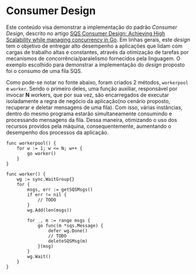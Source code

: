 # Consumer Design
Este conteúdo visa demonstrar a implementação do padrão _Consumer Design_, descrito no artigo [SQS Consumer Design: Achieving High Scalability while managing concurrency in Go](https://towardsdatascience.com/sqs-consumer-design-achieving-high-scalability-while-managing-concurrency-in-go-d5a8504ea754 "SQS Consumer Design: Achieving High Scalability while managing concurrency in Go"). Em linhas gerais, este _design_ tem o objetivo de entregar alto desempenho a aplicações que lidam com cargas de trabalho altas e constantes, através da otimização de tarefas por mecanismos de concorrência/paralelismo fornecidos pela linguagem. O exemplo escolhido para demonstrar a implementação do _design_ proposto foi o consumo de uma fila SQS.

Como pode-se notar no fonte abaixo, foram criados 2 métodos, `workerpool` e `worker`. Sendo o primeiro deles, uma função auxiliar, responsável por invocar **N** workers, que por sua vez, são encarregados de executar isoladamente a regra de negócio da aplicação(no cenário proposto, recuperar e deletar mensagens de uma fila). Com isso, várias instâncias, dentro do mesmo programa estarão simultaneamente consumindo e processando mensagens da fila. Dessa maneira, otimizando o uso dos recursos providos pela máquina, consequentemente, aumentando o desempenho dos processos da aplicação.

```
func workerpool() {
    for w := 1; w <= N; w++ {
        go worker()
    }
}

func worker() {
    wg := sync.WaitGroup{}
    for {
        msgs, err := getSQSMsgs()
        if err != nil {
            // TODO
        }
        wg.Add(len(msgs))

        for _, m := range msgs {
            go func(m *sqs.Message) {
                defer wg.Done()
                // TODO
                deleteSQSMsg(m)
            }(msg)
        }
        wg.Wait()
    }
}
```
